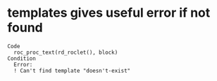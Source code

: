 # templates gives useful error if not found

    Code
      roc_proc_text(rd_roclet(), block)
    Condition
      Error:
      ! Can't find template "doesn't-exist"

